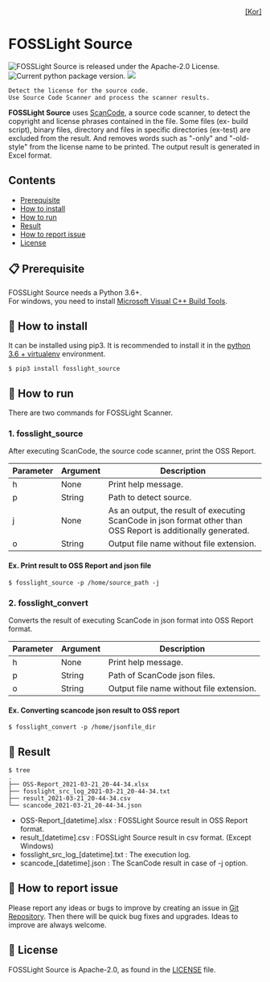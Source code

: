<p align='right'>
  <a href="https://github.com/fosslight/fosslight_source/blob/main/docs/README_Kor.md">
    [Kor]
 </a>
</p>

# FOSSLight Source

<img src="https://img.shields.io/pypi/l/fosslight_source" alt="FOSSLight Source is released under the Apache-2.0 License." /> <img src="https://img.shields.io/pypi/v/fosslight_source" alt="Current python package version." /> <img src="https://img.shields.io/pypi/pyversions/fosslight_source" />
</p>

```note
Detect the license for the source code.
Use Source Code Scanner and process the scanner results.
```

**FOSSLight Source** uses [ScanCode][sc], a source code scanner, to detect the copyright and license phrases contained in the file. Some files (ex- build script), binary files, directory and files in specific directories (ex-test) are excluded from the result. And removes words such as "-only" and "-old-style" from the license name to be printed. The output result is generated in Excel format.


[sc]: https://github.com/nexB/scancode-toolkit

## Contents

- [Prerequisite](#-prerequisite)
- [How to install](#-how-to-install)
- [How to run](#-how-to-run)
- [Result](#-result)
- [How to report issue](#-how-to-report-issue)
- [License](#-license)


## 📋 Prerequisite

FOSSLight Source needs a Python 3.6+.    
For windows, you need to install [Microsoft Visual C++ Build Tools][ms_build].

[ms_build]: https://visualstudio.microsoft.com/vs/older-downloads/

## 🎉 How to install

It can be installed using pip3. It is recommended to install it in the [python 3.6 + virtualenv](https://github.com/fosslight/fosslight_source/blob/main/docs/Guide_virtualenv.md) environment.

```
$ pip3 install fosslight_source
```

## 🚀 How to run

There are two commands for FOSSLight Scanner. 

### 1. fosslight_source
After executing ScanCode, the source code scanner, print the OSS Report.

| Parameter  | Argument | Description |
| ------------- | ------------- | ------------- |
| h | None | Print help message. | 
| p | String | Path to detect source. | 
| j | None | As an output, the result of executing ScanCode in json format other than OSS Report is additionally generated. | 
| o | String | Output file name without file extension. | 

#### Ex. Print result to OSS Report and json file
```
$ fosslight_source -p /home/source_path -j
```

### 2. fosslight_convert
Converts the result of executing ScanCode in json format into OSS Report format.  

| Parameter  | Argument | Description |
| ------------- | ------------- | ------------- |
| h | None | Print help message. | 
| p | String | Path of ScanCode json files. | 
| o | String | Output file name without file extension. | 

#### Ex. Converting scancode json result to OSS report
```
$ fosslight_convert -p /home/jsonfile_dir
```

## 📁 Result

```
$ tree
.
├── OSS-Report_2021-03-21_20-44-34.xlsx
├── fosslight_src_log_2021-03-21_20-44-34.txt
├── result_2021-03-21_20-44-34.csv
└── scancode_2021-03-21_20-44-34.json

```
- OSS-Report_[datetime].xlsx : FOSSLight Source result in OSS Report format.
- result_[datetime].csv : FOSSLight Source result in csv format. (Except Windows)
- fosslight_src_log_[datetime].txt : The execution log.
- scancode_[datetime].json : The ScanCode result in case of -j option.


## 👏 How to report issue

Please report any ideas or bugs to improve by creating an issue in [Git Repository][repo]. Then there will be quick bug fixes and upgrades. Ideas to improve are always welcome.

[repo]: https://github.com/fosslight/fosslight_source/issues

## 📄 License

FOSSLight Source is Apache-2.0, as found in the [LICENSE][l] file.

[l]: https://github.com/fosslight/fosslight_source/blob/main/LICENSE
